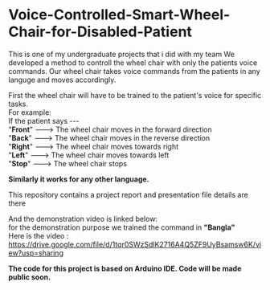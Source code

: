 # Voice-Controlled-Smart-Wheel-Chair-for-Disabled-Patient

This is one of my undergraduate projects that i did with my team
We developed a method to controll the wheel chair with only the patients voice commands.
Our wheel chair takes voice commands from the patients in any languge and moves accordingly.

First the wheel chair will have to be trained to the patient's voice for specific tasks.  
For example:  
If the patient says ---  
"**Front**" ---> The wheel chair moves in the forward direction  
"**Back**" ---> The wheel chair moves in the reverse direction  
"**Right**" ---> The wheel chair moves towards right   
"**Left**" ---> The wheel chair moves towards left  
"**Stop**" ---> The wheel chair stops  

**Similarly it works for any other language.**  

This repository contains a project report and presentation file details are there  

And the demonstration video is linked below:  
for the demonstration purpose we trained the command in **"Bangla"**  
Here is the video : https://drive.google.com/file/d/1tqr0SWzSdlK2716A4Q5ZF9UyBsamsw6K/view?usp=sharing  


**The code for this project is based on Arduino IDE. Code will be made public soon.**



